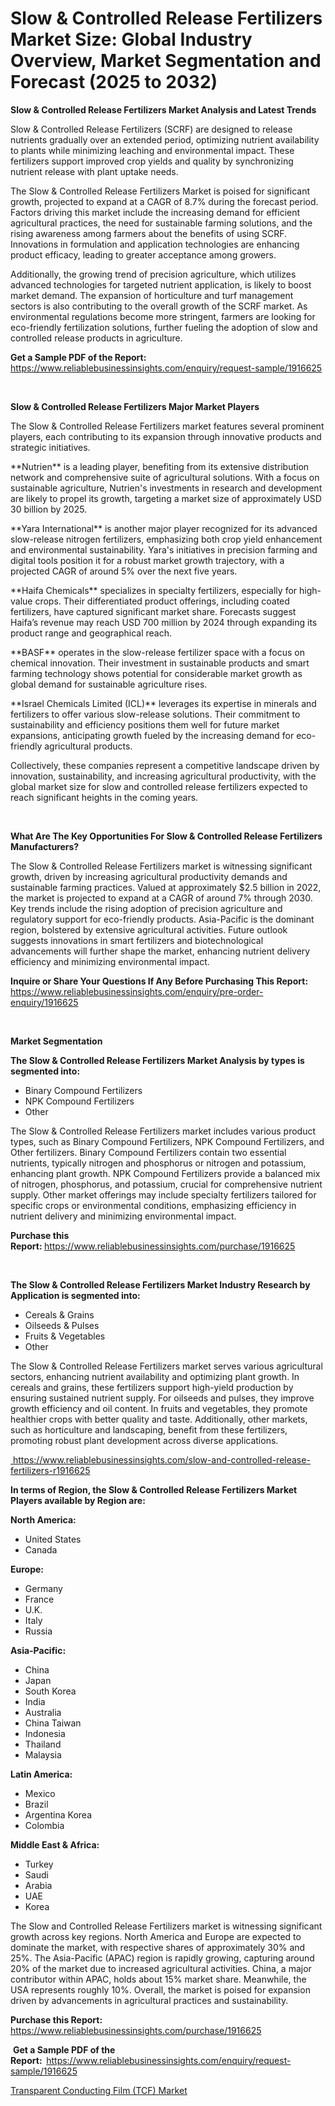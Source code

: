 <p><h1>Slow & Controlled Release Fertilizers Market Size: Global Industry Overview, Market Segmentation and Forecast (2025 to 2032)</h1></p><p><strong>Slow & Controlled Release Fertilizers Market Analysis and Latest Trends</strong></p>
<p><p>Slow & Controlled Release Fertilizers (SCRF) are designed to release nutrients gradually over an extended period, optimizing nutrient availability to plants while minimizing leaching and environmental impact. These fertilizers support improved crop yields and quality by synchronizing nutrient release with plant uptake needs.</p><p>The Slow & Controlled Release Fertilizers Market is poised for significant growth, projected to expand at a CAGR of 8.7% during the forecast period. Factors driving this market include the increasing demand for efficient agricultural practices, the need for sustainable farming solutions, and the rising awareness among farmers about the benefits of using SCRF. Innovations in formulation and application technologies are enhancing product efficacy, leading to greater acceptance among growers.</p><p>Additionally, the growing trend of precision agriculture, which utilizes advanced technologies for targeted nutrient application, is likely to boost market demand. The expansion of horticulture and turf management sectors is also contributing to the overall growth of the SCRF market. As environmental regulations become more stringent, farmers are looking for eco-friendly fertilization solutions, further fueling the adoption of slow and controlled release products in agriculture.</p></p>
<p><strong>Get a Sample PDF of the Report:&nbsp;</strong> <a href="https://www.reliablebusinessinsights.com/enquiry/request-sample/1916625?utm_campaign=2177&utm_medium=2&utm_source=Github&utm_content=ia&utm_term=04022025&utm_id=slow-controlled-release-fertilizers">https://www.reliablebusinessinsights.com/enquiry/request-sample/1916625</a></p>
<p>&nbsp;</p>
<p><strong>Slow & Controlled Release Fertilizers Major Market Players</strong></p>
<p><p>The Slow & Controlled Release Fertilizers market features several prominent players, each contributing to its expansion through innovative products and strategic initiatives. </p><p>**Nutrien** is a leading player, benefiting from its extensive distribution network and comprehensive suite of agricultural solutions. With a focus on sustainable agriculture, Nutrien's investments in research and development are likely to propel its growth, targeting a market size of approximately USD 30 billion by 2025.</p><p>**Yara International** is another major player recognized for its advanced slow-release nitrogen fertilizers, emphasizing both crop yield enhancement and environmental sustainability. Yara's initiatives in precision farming and digital tools position it for a robust market growth trajectory, with a projected CAGR of around 5% over the next five years.</p><p>**Haifa Chemicals** specializes in specialty fertilizers, especially for high-value crops. Their differentiated product offerings, including coated fertilizers, have captured significant market share. Forecasts suggest Haifa’s revenue may reach USD 700 million by 2024 through expanding its product range and geographical reach.</p><p>**BASF** operates in the slow-release fertilizer space with a focus on chemical innovation. Their investment in sustainable products and smart farming technology shows potential for considerable market growth as global demand for sustainable agriculture rises.</p><p>**Israel Chemicals Limited (ICL)** leverages its expertise in minerals and fertilizers to offer various slow-release solutions. Their commitment to sustainability and efficiency positions them well for future market expansions, anticipating growth fueled by the increasing demand for eco-friendly agricultural products.</p><p>Collectively, these companies represent a competitive landscape driven by innovation, sustainability, and increasing agricultural productivity, with the global market size for slow and controlled release fertilizers expected to reach significant heights in the coming years.</p></p>
<p>&nbsp;</p>
<p><strong>What Are The Key Opportunities For Slow & Controlled Release Fertilizers Manufacturers?</strong></p>
<p><p>The Slow & Controlled Release Fertilizers market is witnessing significant growth, driven by increasing agricultural productivity demands and sustainable farming practices. Valued at approximately $2.5 billion in 2022, the market is projected to expand at a CAGR of around 7% through 2030. Key trends include the rising adoption of precision agriculture and regulatory support for eco-friendly products. Asia-Pacific is the dominant region, bolstered by extensive agricultural activities. Future outlook suggests innovations in smart fertilizers and biotechnological advancements will further shape the market, enhancing nutrient delivery efficiency and minimizing environmental impact.</p></p>
<p><strong>Inquire or Share Your Questions If Any Before Purchasing This Report:</strong> <a href="https://www.reliablebusinessinsights.com/enquiry/pre-order-enquiry/1916625?utm_campaign=2177&utm_medium=2&utm_source=Github&utm_content=ia&utm_term=04022025&utm_id=slow-controlled-release-fertilizers">https://www.reliablebusinessinsights.com/enquiry/pre-order-enquiry/1916625</a></p>
<p>&nbsp;</p>
<p><strong>Market Segmentation</strong></p>
<p><strong>The Slow & Controlled Release Fertilizers Market Analysis by types is segmented into:</strong></p>
<p><ul><li>Binary Compound Fertilizers</li><li>NPK Compound Fertilizers</li><li>Other</li></ul></p>
<p><p>The Slow & Controlled Release Fertilizers market includes various product types, such as Binary Compound Fertilizers, NPK Compound Fertilizers, and Other fertilizers. Binary Compound Fertilizers contain two essential nutrients, typically nitrogen and phosphorus or nitrogen and potassium, enhancing plant growth. NPK Compound Fertilizers provide a balanced mix of nitrogen, phosphorus, and potassium, crucial for comprehensive nutrient supply. Other market offerings may include specialty fertilizers tailored for specific crops or environmental conditions, emphasizing efficiency in nutrient delivery and minimizing environmental impact.</p></p>
<p><strong>Purchase this Report:&nbsp;</strong><a href="https://www.reliablebusinessinsights.com/purchase/1916625?utm_campaign=2177&utm_medium=2&utm_source=Github&utm_content=ia&utm_term=04022025&utm_id=slow-controlled-release-fertilizers">https://www.reliablebusinessinsights.com/purchase/1916625</a></p>
<p>&nbsp;</p>
<p><strong>The Slow & Controlled Release Fertilizers Market Industry Research by Application is segmented into:</strong></p>
<p><ul><li>Cereals & Grains</li><li>Oilseeds & Pulses</li><li>Fruits & Vegetables</li><li>Other</li></ul></p>
<p><p>The Slow & Controlled Release Fertilizers market serves various agricultural sectors, enhancing nutrient availability and optimizing plant growth. In cereals and grains, these fertilizers support high-yield production by ensuring sustained nutrient supply. For oilseeds and pulses, they improve growth efficiency and oil content. In fruits and vegetables, they promote healthier crops with better quality and taste. Additionally, other markets, such as horticulture and landscaping, benefit from these fertilizers, promoting robust plant development across diverse applications.</p></p>
<p><a href="https://www.reliablebusinessinsights.com/slow-and-controlled-release-fertilizers-r1916625?utm_campaign=2177&utm_medium=2&utm_source=Github&utm_content=ia&utm_term=04022025&utm_id=slow-controlled-release-fertilizers">&nbsp;https://www.reliablebusinessinsights.com/slow-and-controlled-release-fertilizers-r1916625</a></p>
<p><strong>In terms of Region, the Slow & Controlled Release Fertilizers Market Players available by Region are:</strong></p>
<p>
    <p> <strong> North America: </strong>
        <ul>
            <li>United States</li>
            <li>Canada</li>
        </ul>
        </p> 
    <p> <strong> Europe: </strong>
        <ul>
            <li>Germany</li>
            <li>France</li>
            <li>U.K.</li>
            <li>Italy</li>
            <li>Russia</li>
        </ul>
        </p> 
    <p> <strong> Asia-Pacific: </strong>
        <ul>
            <li>China</li>
            <li>Japan</li>
            <li>South Korea</li>
            <li>India</li>
            <li>Australia</li>
            <li>China Taiwan</li>
            <li>Indonesia</li>
            <li>Thailand</li>
            <li>Malaysia</li>
        </ul>
        </p> 
    <p> <strong> Latin America: </strong>
        <ul>
            <li>Mexico</li>
            <li>Brazil</li>
            <li>Argentina Korea</li>
            <li>Colombia</li>
        </ul>
        </p> 
    <p> <strong> Middle East & Africa: </strong>
        <ul>
            <li>Turkey</li>
            <li>Saudi</li>
            <li>Arabia</li>
            <li>UAE</li>
            <li>Korea</li>
        </ul>
    </p>
    </p>
<p><p>The Slow and Controlled Release Fertilizers market is witnessing significant growth across key regions. North America and Europe are expected to dominate the market, with respective shares of approximately 30% and 25%. The Asia-Pacific (APAC) region is rapidly growing, capturing around 20% of the market due to increased agricultural activities. China, a major contributor within APAC, holds about 15% market share. Meanwhile, the USA represents roughly 10%. Overall, the market is poised for expansion driven by advancements in agricultural practices and sustainability.</p></p>
<p><strong>Purchase this Report: </strong><a href="https://www.reliablebusinessinsights.com/purchase/1916625?utm_campaign=2177&utm_medium=2&utm_source=Github&utm_content=ia&utm_term=04022025&utm_id=slow-controlled-release-fertilizers">https://www.reliablebusinessinsights.com/purchase/1916625</a></p>
<p>&nbsp;<strong>Get a Sample PDF of the Report:&nbsp;&nbsp;</strong><a href="https://www.reliablebusinessinsights.com/enquiry/request-sample/1916625?utm_campaign=2177&utm_medium=2&utm_source=Github&utm_content=ia&utm_term=04022025&utm_id=slow-controlled-release-fertilizers">https://www.reliablebusinessinsights.com/enquiry/request-sample/1916625</a></p>
<p><strong></strong></p>
<p><p><a href="https://github.com/SamiaChowdhury801/Market-Research-Report-List-1/blob/main/transparent-conducting-film-tcf-market.md?utm_campaign=2177&utm_medium=2&utm_source=Github&utm_content=ia&utm_term=04022025&utm_id=slow-controlled-release-fertilizers">Transparent Conducting Film (TCF) Market</a></p></p>
